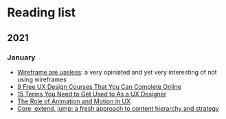 # Reading list

## 2021

### January

- [Wireframe are useless](https://uxdesign.cc/wireframes-are-useless-14ac7d22c961): a very opiniated and yet very interesting of not using wireframes
- [9 Free UX Design Courses That You Can Complete Online](https://uxplanet.org/9-free-ux-design-courses-that-you-can-complete-online-988314816f76)
- [15 Terms You Need to Get Used to As a UX Designer](https://uxplanet.org/15-terms-you-need-to-get-used-to-as-a-ux-designer-52b593566b7a)
- [The Role of Animation and Motion in UX](https://www.nngroup.com/articles/animation-purpose-ux/)
- [Core, extend, jump: a fresh approach to content hierarchy and strategy](https://uxdesign.cc/why-we-love-the-core-extend-jump-approach-to-structure-digital-content-c20cbcf15e12)